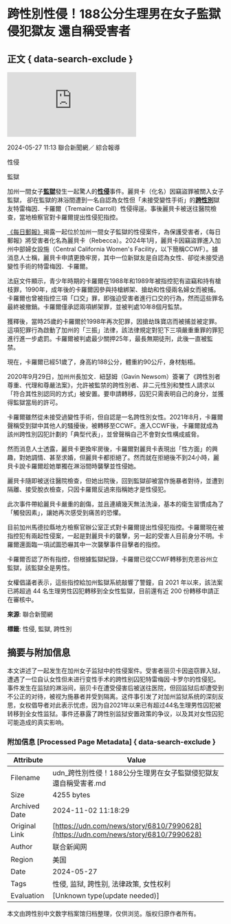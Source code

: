 # 跨性別性侵！188公分生理男在女子監獄侵犯獄友 還自稱受害者

## 正文 { data-search-exclude }


![加州一名女囚犯表示在監獄的淋浴間遭到一名「未接受變性手術」的跨性別獄友性侵。示意圖／ingimage](https://pgw.udn.com.tw/gw/photo.php?u=https://uc.udn.com.tw/photo/2024/05/27/0/29718632.jpg&x=0&y=0&sw=0&sh=0&sl=W&fw=800&exp=3600&w=930)

2024-05-27 11:13 聯合新聞網／ 綜合報導

性侵

監獄

加州一間女子[**監獄**](/search/tagging/2/監獄)發生一起驚人的[**性侵**](/search/tagging/2/性侵)事件。麗貝卡（化名）因竊盜罪被關入女子監獄， 卻在監獄的淋浴間遭到一名自認為女性但「未接受變性手術」的[**跨性別**](/search/tagging/2/跨性別)獄友特雷梅因．卡羅爾（Tremaine Carroll）性侵得逞。事後麗貝卡被送往醫院檢查，當地檢察官對卡羅爾提出性侵犯指控。

[《每日郵報》](https://www.dailymail.co.uk/news/article-13443635/rapist-prisoner-trans-cellmate-California-women.html)揭露一起位於加州一間女子監獄的性侵案件，為保護受害者，《每日郵報》將受害者化名為麗貝卡（Rebecca）。2024年1月，麗貝卡因竊盜罪進入加州中部婦女設施（Central California Women's Facility，以下簡稱CCWF）。據消息人士稱，麗貝卡申請更換牢房，其中一位新獄友是自認為女性、卻從未接受過變性手術的特雷梅因．卡羅爾。

法庭文件顯示，青少年時期的卡羅爾在1988年和1989年被指控犯有盜竊和持有槍枝罪，1990年，成年後的卡羅爾因參與持槍綁架、搶劫和性侵兩名婦女而被捕。卡羅爾也曾被指控三項「口交」罪，即強迫受害者進行口交的行為，然而這些罪名最終被撤銷。卡羅爾僅承認兩項綁架罪，並被判處10年8個月監禁。

獲釋後，當時25歲的卡羅爾於1998年再次犯罪，因搶劫珠寶店而被捕並被定罪。這項犯罪行為啟動了加州的「三振」法律，該法律規定對犯下三項嚴重重罪的罪犯進行進一步處罰。卡羅爾被判處最少關押25年，最長無期徒刑，此後一直被監禁。

現在，卡羅爾已經51歲了，身高約188公分，體重約90公斤，身材魁梧。

2020年9月29日，加州州長加文．紐瑟姆（Gavin Newsom）簽署了《跨性別者尊重、代理和尊嚴法案》，允許被監禁的跨性別者、非二元性別和雙性人請求以「符合其性別認同的方式」被安置。要申請轉移，囚犯只需表明自己的身分，並獲得監獄當局的許可。

卡羅爾雖然從未接受過變性手術，但自認是一名跨性別女性。2021年8月，卡羅爾聲稱受到獄中其他人的騷擾後，被轉移至CCWF。進入CCWF後，卡羅爾就成為該州跨性別囚犯計劃的「典型代表」，並曾聲稱自己不會對女性構成威脅。

然而消息人士透露，麗貝卡更換牢房後，卡羅爾對麗貝卡表現出「性方面」的興趣，對她調情、甚至求婚，但麗貝卡都拒絕了。然而就在拒絕後不到24小時，麗貝卡說卡羅爾趁她單獨在淋浴間時襲擊並性侵她。

麗貝卡隨即被送往醫院檢查，但她出院後，回到監獄卻被當作施暴者對待，並遭到隔離、接受脫衣檢查，只因卡羅爾反過來指稱她才是性侵犯。

此次事件帶給麗貝卡嚴重的創傷，並且連續幾天無法洗澡，基本的衛生習慣成為了「觸發因素」，讓她再次感受到痛苦的恐懼。

目前加州馬德拉縣地方檢察官辦公室正式對卡羅爾提出性侵犯指控。卡羅爾現在被指控犯有兩起性侵案，一起是對麗貝卡的襲擊，另一起的受害人目前身分不明。卡羅爾還面臨一項試圖恐嚇其中一次襲擊事件目擊者的指控。

卡羅爾否認了所有指控，但根據監獄紀錄，卡羅爾已從CCWF轉移到克恩谷州立監獄，該監獄全是男性。

女權倡議者表示，這些指控給加州監獄系統敲響了警鐘，自 2021 年以來，該法案已將超過 44 名生理男性囚犯轉移到全女性監獄，目前還有近 200 份轉移申請正在審核中。

**來源**: 聯合新聞網

**標籤**: 性侵, 監獄, 跨性別

## 摘要与附加信息

<!-- tcd_abstract -->
本文讲述了一起发生在加州女子监狱中的性侵案件。受害者丽贝卡因盗窃罪入狱，遭遇了一位自认女性但未进行变性手术的跨性别囚犯特雷梅因·卡罗尔的性侵犯。事件发生在监狱的淋浴间，丽贝卡在遭受侵害后被送往医院，但回监狱后却遭受到不公正的对待，被视为施暴者并受到隔离。这件事引发了对加州监狱系统的深刻反思，女权倡导者对此表示忧虑，因为自2021年以来已有超过44名生理男性囚犯被转移到全女性监狱。事件还暴露了跨性别监狱安置政策的争议，以及其对女性囚犯可能造成的真实影响。
<!-- tcd_abstract_end -->

### 附加信息 [Processed Page Metadata] { data-search-exclude }

| Attribute       | Value                                  |
|-----------------|----------------------------------------|
| Filename        | udn_跨性別性侵！188公分生理男在女子監獄侵犯獄友還自稱受害者.md                             |
| Size            | 4255 bytes                           |
| Archived Date   | 2024-11-02 11:18:29                             |
| Original Link   | [https://udn.com/news/story/6810/7990628](https://udn.com/news/story/6810/7990628)                       |
| Author          | 联合新闻网                               |
| Region          | 美国                               |
| Date            | 2024-05-27                                 |
| Tags            | 性侵, 监狱, 跨性别, 法律政策, 女性权利                                 |
| Evaluation            | [Unknown type(update needed)]                                 |
<!-- tcd_table_end -->

本文由跨性别中文数字档案馆归档整理，仅供浏览。版权归原作者所有。
